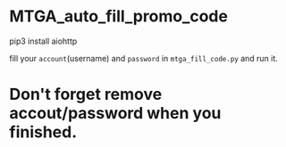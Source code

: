 # MTGA_auto_fill_promo_code

pip3 install aiohttp

fill your `account`(username) and `password` in `mtga_fill_code.py` and run it.

# Don't forget remove accout/password when you finished.
